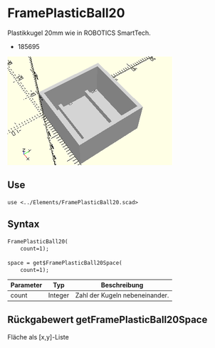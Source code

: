 # FramePlasticBall20
Plastikkugel 20mm wie in ROBOTICS SmartTech.
- 185695

![FramePlasticBall20](../../images/FramePlasticBall20.png)

## Use
```
use <../Elements/FramePlasticBall20.scad>
```

## Syntax
```
FramePlasticBall20(
    count=1);

space = get$FramePlasticBall20Space(
    count=1);
```

| Parameter | Typ | Beschreibung |
| ------ | ------ | ------ |
| count | Integer | Zahl der Kugeln nebeneinander. |

## Rückgabewert getFramePlasticBall20Space
Fläche als \[x,y]-Liste